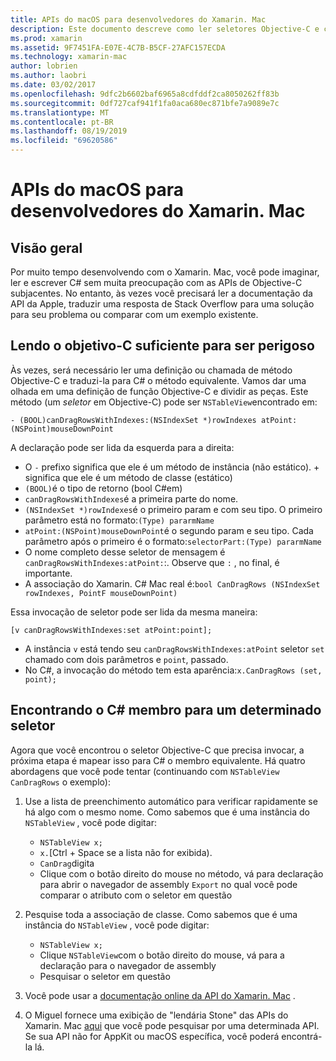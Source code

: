 ```yaml
---
title: APIs do macOS para desenvolvedores do Xamarin. Mac
description: Este documento descreve como ler seletores Objective-C e como localizar seus métodos correspondentes C# em um aplicativo Xamarin. Mac.
ms.prod: xamarin
ms.assetid: 9F7451FA-E07E-4C7B-B5CF-27AFC157ECDA
ms.technology: xamarin-mac
author: lobrien
ms.author: laobri
ms.date: 03/02/2017
ms.openlocfilehash: 9dfc2b6602baf6965a8cdfddf2ca8050262ff83b
ms.sourcegitcommit: 0df727caf941f1fa0aca680ec871bfe7a9089e7c
ms.translationtype: MT
ms.contentlocale: pt-BR
ms.lasthandoff: 08/19/2019
ms.locfileid: "69620586"
---
```

# <a name="macos-apis-for-xamarinmac-developers"></a>APIs do macOS para desenvolvedores do Xamarin. Mac

## <a name="overview"></a>Visão geral

Por muito tempo desenvolvendo com o Xamarin. Mac, você pode imaginar, ler e escrever C# sem muita preocupação com as APIs de Objective-C subjacentes. No entanto, às vezes você precisará ler a documentação da API da Apple, traduzir uma resposta de Stack Overflow para uma solução para seu problema ou comparar com um exemplo existente.

## <a name="reading-enough-objective-c-to-be-dangerous"></a>Lendo o objetivo-C suficiente para ser perigoso

Às vezes, será necessário ler uma definição ou chamada de método Objective-C e traduzi-la para C# o método equivalente. Vamos dar uma olhada em uma definição de função Objective-C e dividir as peças. Este método (um *seletor* em Objective-C) pode ser `NSTableView`encontrado em:

```objc
- (BOOL)canDragRowsWithIndexes:(NSIndexSet *)rowIndexes atPoint:(NSPoint)mouseDownPoint
```

A declaração pode ser lida da esquerda para a direita:

- O `-` prefixo significa que ele é um método de instância (não estático). + significa que ele é um método de classe (estático)
- `(BOOL)`é o tipo de retorno (bool C#em)
- `canDragRowsWithIndexes`é a primeira parte do nome.
- `(NSIndexSet *)rowIndexes`é o primeiro param e com seu tipo. O primeiro parâmetro está no formato:`(Type) pararmName`
- `atPoint:(NSPoint)mouseDownPoint`é o segundo param e seu tipo. Cada parâmetro após o primeiro é o formato:`selectorPart:(Type) pararmName`
- O nome completo desse seletor de mensagem é `canDragRowsWithIndexes:atPoint:`:. Observe que `:` , no final, é importante.
- A associação do Xamarin. C# Mac real é:`bool CanDragRows (NSIndexSet rowIndexes, PointF mouseDownPoint)`

Essa invocação de seletor pode ser lida da mesma maneira:

```objc
[v canDragRowsWithIndexes:set atPoint:point];
```

- A instância `v` está tendo seu `canDragRowsWithIndexes:atPoint` seletor `set` chamado com dois parâmetros e `point`, passado.
- No C#, a invocação do método tem esta aparência:`x.CanDragRows (set, point);`

<a name="finding_selector" />

## <a name="finding-the-c-member-for-a-given-selector"></a>Encontrando o C# membro para um determinado seletor

Agora que você encontrou o seletor Objective-C que precisa invocar, a próxima etapa é mapear isso para C# o membro equivalente. Há quatro abordagens que você pode tentar (continuando com `NSTableView CanDragRows` o exemplo):

1. Use a lista de preenchimento automático para verificar rapidamente se há algo com o mesmo nome. Como sabemos que é uma instância do `NSTableView` , você pode digitar:

    - `NSTableView x;`
    - `x.`[Ctrl + Space se a lista não for exibida).
    - `CanDrag`digita
    - Clique com o botão direito do mouse no método, vá para declaração para abrir o navegador de assembly `Export` no qual você pode comparar o atributo com o seletor em questão

2. Pesquise toda a associação de classe. Como sabemos que é uma instância do `NSTableView` , você pode digitar:

    - `NSTableView x;`
    - Clique `NSTableView`com o botão direito do mouse, vá para a declaração para o navegador de assembly
    - Pesquisar o seletor em questão

3. Você pode usar a [documentação online da API do Xamarin. Mac](https://docs.microsoft.com/dotnet/api/?view=xamarinmac-3.0) .

4. O Miguel fornece uma exibição de "lendária Stone" das APIs do Xamarin. Mac [aqui](https://tirania.org/tmp/rosetta.html) que você pode pesquisar por uma determinada API. Se sua API não for AppKit ou macOS específica, você poderá encontrá-la lá.

<!--
Note: In some cases, the assembly browser can hit a bug where it will open but not jump to the right definition. Keep that tab open, switch back to your source code and try again.
Note: The assembly browser tricks currently only works with Xamarin.Mac Classic. This will be fixed in a future version.
-->
